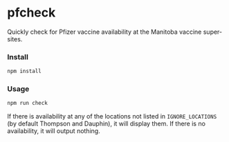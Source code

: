 # pfcheck

Quickly check for Pfizer vaccine availability at the Manitoba vaccine super-sites.


### Install

```sh
npm install
```

### Usage

```sh
npm run check
```

If there is availability at any of the locations not listed in `IGNORE_LOCATIONS` (by default Thompson and Dauphin), it will display them.  If there is no availability, it will output nothing.
